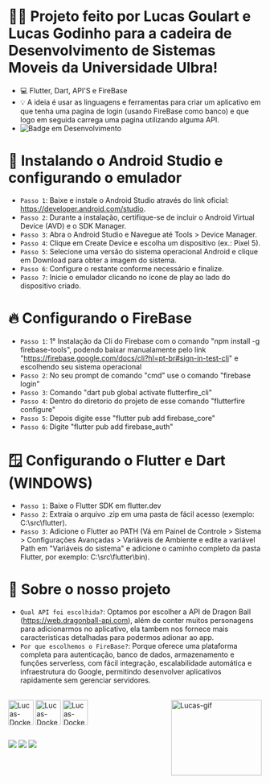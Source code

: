 # ✍🏻 Projeto feito por Lucas Goulart e Lucas Godinho para a cadeira de Desenvolvimento de Sistemas Moveis da Universidade Ulbra!

- 💻 Flutter, Dart, API'S e FireBase
- 💡 A ideia é usar as linguagens e ferramentas para criar um aplicativo em que tenha uma pagina de login (usando FireBase como banco) e que logo em seguida carrega uma pagina utilizando alguma API.
- ![Badge em Desenvolvimento](http://img.shields.io/static/v1?label=STATUS&message=Finalizado&color=GREEN&style=for-the-badge)

# 📱 Instalando o Android Studio e configurando o emulador

- `Passo 1`: Baixe e instale o Android Studio através do link oficial: https://developer.android.com/studio.
- `Passo 2`: Durante a instalação, certifique-se de incluir o Android Virtual Device (AVD) e o SDK Manager.
- `Passo 3`: Abra o Android Studio e Navegue até Tools > Device Manager.
- `Passo 4`: Clique em Create Device e escolha um dispositivo (ex.: Pixel 5).
- `Passo 5`: Selecione uma versão do sistema operacional Android e clique em Download para obter a imagem do sistema.
- `Passo 6`: Configure o restante conforme necessário e finalize.
- `Passo 7`: Inicie o emulador clicando no ícone de play ao lado do dispositivo criado.
  
# 🔥 Configurando o FireBase

- `Passo 1`: 1° Instalação da Cli do Firebase com o comando "npm install -g firebase-tools", podendo baixar manualamente pelo link "https://firebase.google.com/docs/cli?hl=pt-br#sign-in-test-cli" e escolhendo seu sistema operacional
- `Passo 2`: No seu prompt de comando "cmd" use o comando "firebase login"
- `Passo 3`: Comando "dart pub global activate flutterfire_cli"
- `Passo 4`: Dentro do diretorio do projeto de esse comando "flutterfire configure"
- `Passo 5`: Depois digite esse "flutter pub add firebase_core"
- `Passo 6`: Digite "flutter pub add firebase_auth"

# 🪟 Configurando o Flutter e Dart (WINDOWS)

- `Passo 1`: Baixe o Flutter SDK em flutter.dev
- `Passo 2`: Extraia o arquivo .zip em uma pasta de fácil acesso (exemplo: C:\src\flutter).
- `Passo 3`: Adicione o Flutter ao PATH (Vá em Painel de Controle > Sistema > Configurações Avançadas > Variáveis de Ambiente e edite a variável Path em "Variáveis do sistema" e adicione o caminho completo da pasta Flutter, por exemplo: C:\src\flutter\bin).

# 💭 Sobre o nosso projeto

- `Qual API foi escolhida?`: Optamos por escolher a API de Dragon Ball (https://web.dragonball-api.com), além de conter muitos personagens para adicionarmos no aplicativo, ela tambem nos fornece mais caracteristicas detalhadas para podermos adionar ao app.
- `Por que escolhemos o FireBase?`: Porque oferece uma plataforma completa para autenticação, banco de dados, armazenamento e funções serverless, com fácil integração, escalabilidade automática e infraestrutura do Google, permitindo desenvolver aplicativos rapidamente sem gerenciar servidores.















<div style="display: inline_block"><br>
  <img align="center" alt="Lucas-Docker" height="50" width="50" src="https://cdn.jsdelivr.net/gh/devicons/devicon@latest/icons/flutter/flutter-original.svg">
  <img align="center" alt="Lucas-Docker" height="50" width="50" src="https://cdn.jsdelivr.net/gh/devicons/devicon@latest/icons/dart/dart-original.svg">
  <img align="center" alt="Lucas-Docker" height="50" width="50" src="https://cdn.jsdelivr.net/gh/devicons/devicon@latest/icons/firebase/firebase-original.svg">
  <img align="right" alt="Lucas-gif" height="150" width="180" src="https://res.cloudinary.com/jerrick/image/upload/v1548358184/i8uj1f1dquu5dc6rzkgs.gif">
  
</div>

 ##
 <div>
  <a href="https://www.instagram.com/ghoulartzzz/" target="_blank"><img src="https://img.shields.io/badge/-Instagram-%23E4405F?style=for-the-badge&logo=instagram&logoColor=white" target="_blank"></a>
  <a href = "mailto:lucasgoulart.oficial777@gmail.com"><img src="https://img.shields.io/badge/Gmail-D14836?style=for-the-badge&logo=gmail&logoColor=white" target="_blank"></a>
  <a href="https://www.linkedin.com/in/lucas-goulart-297317249/" target="_blank"><img src="https://img.shields.io/badge/-LinkedIn-%230077B5?style=for-the-badge&logo=linkedin&logoColor=white" target="_blank"> </a>   
</div>
